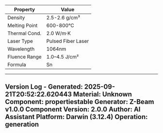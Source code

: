 | Property | Value |
|----------|-------|
| Density | 2.5-2.6 g/cm³ |
| Melting Point | 600-800°C |
| Thermal Cond. | 2.0 W/m·K |
| Laser Type | Pulsed Fiber Laser |
| Wavelength | 1064nm |
| Fluence Range | 1.0–4.5 J/cm² |
| Formula | Sn |


---
Version Log - Generated: 2025-09-21T20:52:22.620443
Material: Unknown
Component: propertiestable
Generator: Z-Beam v1.0.0
Component Version: 2.0.0
Author: AI Assistant
Platform: Darwin (3.12.4)
Operation: generation
---